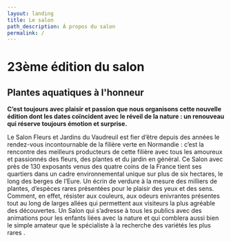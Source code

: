 ```yaml
---
layout: landing
title: Le salon
path_description: À propos du salon
permalink: /
---
```


# 23ème édition du salon
## Plantes aquatiques à l'honneur

**C’est toujours avec plaisir et passion que nous organisons cette nouvelle édition dont les dates coïncident avec le réveil de la nature : un renouveau qui réserve toujours émotion et surprise.**

Le Salon Fleurs et Jardins du Vaudreuil est fier d’être depuis des années le rendez-vous incontournable de la filière verte en Normandie : c’est la rencontre des meilleurs producteurs de cette filière avec tous les amoureux et passionnés des fleurs, des plantes et du jardin en général. Ce Salon avec près de 130 exposants venus des quatre coins de la France tient ses quartiers dans un cadre environnemental unique sur plus de six hectares, le long des berges de l’Eure. Un écrin de verdure à la mesure des milliers de plantes, d’espèces rares présentées pour le plaisir des yeux et des sens. Comment, en effet, résister aux couleurs, aux odeurs enivrantes présentes tout au long de larges allées qui permettent aux visiteurs la plus agréable des découvertes.
Un Salon  qui s’adresse à tous les publics avec des animations pour les enfants liées avec la nature et qui comblera aussi bien le simple amateur que le spécialiste à la recherche des variétés les plus rares .
